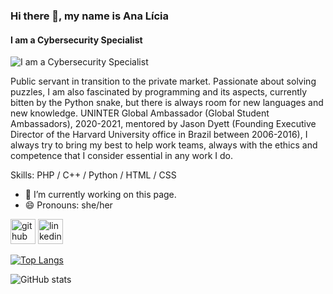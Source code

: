 ### Hi there 👋, my name is Ana Lícia
#### I am a Cybersecurity Specialist
![I am a Cybersecurity Specialist](![Banner](https://user-images.githubusercontent.com/68930913/132567310-496fe44c-8236-4f1a-81c3-72f52e687b56.jpeg))

Public servant in transition to the private market. Passionate about solving puzzles, I am also fascinated by programming and its aspects, currently bitten by the Python snake, but there is always room for new languages ​​and new knowledge.
UNINTER Global Ambassador (Global Student Ambassadors), 2020-2021, mentored by Jason Dyett (Founding Executive Director of the Harvard University office in Brazil between 2006-2016), I always try to bring my best to help work teams, always with the ethics and competence that I consider essential in any work I do.

Skills: PHP / C++ / Python / HTML / CSS

- 🔭 I’m currently working on this page. 
- 😄 Pronouns: she/her 


[<img src='https://cdn.jsdelivr.net/npm/simple-icons@3.0.1/icons/github.svg' alt='github' height='40'>](https://github.com/analiciabraga)  [<img src='https://cdn.jsdelivr.net/npm/simple-icons@3.0.1/icons/linkedin.svg' alt='linkedin' height='40'>](https://www.linkedin.com/in/analiciasbraga/)  

[![Top Langs](https://github-readme-stats.vercel.app/api/top-langs/?username=analiciabraga)](https://github.com/anuraghazra/github-readme-stats)

![GitHub stats](https://github-readme-stats.vercel.app/api?username=analiciabraga&show_icons=true)  



<!--
**analiciabraga/analiciabraga** is a ✨ _special_ ✨ repository because its `README.md` (this file) appears on your GitHub profile.

Here are some ideas to get you started:

- 🔭 I’m currently working on ...
- 🌱 I’m currently learning ...
- 👯 I’m looking to collaborate on ...
- 🤔 I’m looking for help with ...
- 💬 Ask me about ...
- 📫 How to reach me: ...
- 😄 Pronouns: ...
- ⚡ Fun fact: ...
-->
